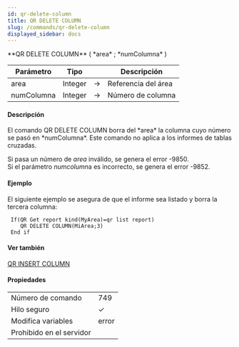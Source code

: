 ```yaml
---
id: qr-delete-column
title: QR DELETE COLUMN
slug: /commands/qr-delete-column
displayed_sidebar: docs
---
```


<!--REF #_command_.QR DELETE COLUMN.Syntax-->**QR DELETE COLUMN** ( *area* ; *numColumna* )<!-- END REF-->
<!--REF #_command_.QR DELETE COLUMN.Params-->
| Parámetro | Tipo |  | Descripción |
| --- | --- | --- | --- |
| area | Integer | &#8594;  | Referencia del área |
| numColumna | Integer | &#8594;  | Número de columna |

<!-- END REF-->

#### Descripción 

<!--REF #_command_.QR DELETE COLUMN.Summary-->El comando QR DELETE COLUMN borra del *area* la columna cuyo número se pasó en *numColumna*.<!-- END REF--> Este comando no aplica a los informes de tablas cruzadas.

Si pasa un número de *area* inválido, se genera el error -9850.  
Si el parámetro *numcolumn*a es incorrecto, se genera el error -9852.

#### Ejemplo 

El siguiente ejemplo se asegura de que el informe sea listado y borra la tercera columna: 

```4d
 If(QR Get report kind(MyArea)=qr list report)
    QR DELETE COLUMN(MiArea;3)
 End if
```

#### Ver también 

[QR INSERT COLUMN](qr-insert-column.md)  

#### Propiedades
|  |  |
| --- | --- |
| Número de comando | 749 |
| Hilo seguro | &check; |
| Modifica variables | error |
| Prohibido en el servidor ||



